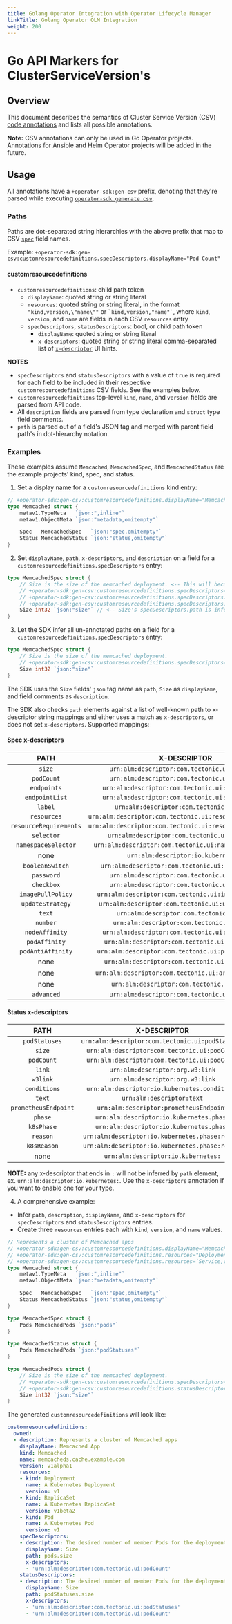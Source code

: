 ```yaml
---
title: Golang Operator Integration with Operator Lifecycle Manager
linkTitle: Golang Operator OLM Integration
weight: 200
---
```


# Go API Markers for ClusterServiceVersion's

## Overview

This document describes the semantics of Cluster Service Version (CSV) [code annotations][code-annotations-design] and lists all possible annotations.

**Note:** CSV annotations can only be used in Go Operator projects. Annotations for Ansible and Helm Operator projects will be added in the future.

## Usage

All annotations have a `+operator-sdk:gen-csv` prefix, denoting that they're parsed while executing [`operator-sdk generate csv`][generate-csv-cli].

### Paths

Paths are dot-separated string hierarchies with the above prefix that map to CSV [`spec`][csv-spec] field names.

Example: `+operator-sdk:gen-csv:customresourcedefinitions.specDescriptors.displayName="Pod Count"`

#### customresourcedefinitions

- `customresourcedefinitions`: child path token
	- `displayName`: quoted string or string literal
	- `resources`: quoted string or string literal, in the format `"kind,version,\"name\""` or `` `kind,version,"name"` ``, where `kind`, `version`, and `name` are fields in each CSV `resources` entry
	- `specDescriptors`, `statusDescriptors`: bool, or child path token
		- `displayName`: quoted string or string literal
		- `x-descriptors`: quoted string or string literal comma-separated list of [`x-descriptor`][csv-x-desc] UI hints.

**NOTES**
- `specDescriptors` and `statusDescriptors` with a value of `true` is required for each field to be included in their respective `customresourcedefinitions` CSV fields. See the examples below.
- `customresourcedefinitions` top-level `kind`, `name`, and `version` fields are parsed from API code.
- All `description` fields are parsed from type declaration and `struct` type field comments.
- `path` is parsed out of a field's JSON tag and merged with parent field path's in dot-hierarchy notation.

### Examples

These examples assume `Memcached`, `MemcachedSpec`, and `MemcachedStatus` are the example projects' kind, spec, and status.

1. Set a display name for a `customresourcedefinitions` kind entry:

```go
// +operator-sdk:gen-csv:customresourcedefinitions.displayName="Memcached App"
type Memcached struct {
	metav1.TypeMeta   `json:",inline"`
	metav1.ObjectMeta `json:"metadata,omitempty"`

	Spec   MemcachedSpec   `json:"spec,omitempty"`
	Status MemcachedStatus `json:"status,omitempty"`
}
```

2. Set `displayName`, `path`, `x-descriptors`, and `description` on a field for a `customresourcedefinitions.specDescriptors` entry:

```go
type MemcachedSpec struct {
	// Size is the size of the memcached deployment. <-- This will become Size's specDescriptors.description.
	// +operator-sdk:gen-csv:customresourcedefinitions.specDescriptors=true
	// +operator-sdk:gen-csv:customresourcedefinitions.specDescriptors.displayName="Pod Count"
	// +operator-sdk:gen-csv:customresourcedefinitions.specDescriptors.x-descriptors="urn:alm:descriptor:com.tectonic.ui:podCount,urn:alm:descriptor:io.kubernetes:custom"
	Size int32 `json:"size"` // <-- Size's specDescriptors.path is inferred from this JSON tag.
}
```

3. Let the SDK infer all un-annotated paths on a field for a `customresourcedefinitions.specDescriptors` entry:

```go
type MemcachedSpec struct {
	// Size is the size of the memcached deployment.
	// +operator-sdk:gen-csv:customresourcedefinitions.specDescriptors=true
	Size int32 `json:"size"`
}
```

The SDK uses the `Size` fields' `json` tag name as `path`, `Size` as `displayName`, and field comments as `description`.

The SDK also checks `path` elements against a list of well-known path to x-descriptor string mappings and either uses a match as `x-descriptors`, or does not set `x-descriptors`. Supported mappings:

#### Spec x-descriptors

| PATH | X-DESCRIPTOR |
|:---:|:---:|
| `size` | `urn:alm:descriptor:com.tectonic.ui:podCount` |
| `podCount` | `urn:alm:descriptor:com.tectonic.ui:podCount` |
| `endpoints` | `urn:alm:descriptor:com.tectonic.ui:endpointList` |
| `endpointList` | `urn:alm:descriptor:com.tectonic.ui:endpointList` |
| `label` | `urn:alm:descriptor:com.tectonic.ui:label` |
| `resources` | `urn:alm:descriptor:com.tectonic.ui:resourceRequirements` |
| `resourceRequirements` | `urn:alm:descriptor:com.tectonic.ui:resourceRequirements` |
| `selector` | `urn:alm:descriptor:com.tectonic.ui:selector:` |
| `namespaceSelector` | `urn:alm:descriptor:com.tectonic.ui:namespaceSelector` |
| none | `urn:alm:descriptor:io.kubernetes:` |
| `booleanSwitch` | `urn:alm:descriptor:com.tectonic.ui:booleanSwitch` |
| `password` | `urn:alm:descriptor:com.tectonic.ui:password` |
| `checkbox` | `urn:alm:descriptor:com.tectonic.ui:checkbox` |
| `imagePullPolicy` | `urn:alm:descriptor:com.tectonic.ui:imagePullPolicy` |
| `updateStrategy` | `urn:alm:descriptor:com.tectonic.ui:updateStrategy` |
| `text` | `urn:alm:descriptor:com.tectonic.ui:text` |
| `number` | `urn:alm:descriptor:com.tectonic.ui:number` |
| `nodeAffinity` | `urn:alm:descriptor:com.tectonic.ui:nodeAffinity` |
| `podAffinity` | `urn:alm:descriptor:com.tectonic.ui:podAffinity` |
| `podAntiAffinity` | `urn:alm:descriptor:com.tectonic.ui:podAntiAffinity` |
| none | `urn:alm:descriptor:com.tectonic.ui:fieldGroup:` |
| none | `urn:alm:descriptor:com.tectonic.ui:arrayFieldGroup:` |
| none | `urn:alm:descriptor:com.tectonic.ui:select:` |
| `advanced` | `urn:alm:descriptor:com.tectonic.ui:advanced` |

#### Status x-descriptors

| PATH | X-DESCRIPTOR |
|:---:|:---:|
| `podStatuses` | `urn:alm:descriptor:com.tectonic.ui:podStatuses` |
| `size` | `urn:alm:descriptor:com.tectonic.ui:podCount` |
| `podCount` | `urn:alm:descriptor:com.tectonic.ui:podCount` |
| `link` | `urn:alm:descriptor:org.w3:link` |
| `w3link` | `urn:alm:descriptor:org.w3:link` |
| `conditions` | `urn:alm:descriptor:io.kubernetes.conditions` |
| `text` | `urn:alm:descriptor:text` |
| `prometheusEndpoint` | `urn:alm:descriptor:prometheusEndpoint` |
| `phase` | `urn:alm:descriptor:io.kubernetes.phase` |
| `k8sPhase` | `urn:alm:descriptor:io.kubernetes.phase` |
| `reason` | `urn:alm:descriptor:io.kubernetes.phase:reason` |
| `k8sReason` | `urn:alm:descriptor:io.kubernetes.phase:reason` |
| none | `urn:alm:descriptor:io.kubernetes:` |

**NOTE:** any x-descriptor that ends in `:` will not be inferred by `path` element, ex. `urn:alm:descriptor:io.kubernetes:`. Use the `x-descriptors` annotation if you want to enable one for your type.

4. A comprehensive example:
- Infer `path`, `description`, `displayName`, and `x-descriptors` for `specDescriptors` and `statusDescriptors` entries.
- Create three `resources` entries each with `kind`, `version`, and `name` values.

```go
// Represents a cluster of Memcached apps
// +operator-sdk:gen-csv:customresourcedefinitions.displayName="Memcached App"
// +operator-sdk:gen-csv:customresourcedefinitions.resources="Deployment,v1,\"memcached-operator\""
// +operator-sdk:gen-csv:customresourcedefinitions.resources=`Service,v1,"memcached-operator"`
type Memcached struct {
	metav1.TypeMeta   `json:",inline"`
	metav1.ObjectMeta `json:"metadata,omitempty"`

	Spec   MemcachedSpec   `json:"spec,omitempty"`
	Status MemcachedStatus `json:"status,omitempty"`
}

type MemcachedSpec struct {
	Pods MemcachedPods `json:"pods"`
}

type MemcachedStatus struct {
	Pods MemcachedPods `json:"podStatuses"`
}

type MemcachedPods struct {
	// Size is the size of the memcached deployment.
	// +operator-sdk:gen-csv:customresourcedefinitions.specDescriptors=true
	// +operator-sdk:gen-csv:customresourcedefinitions.statusDescriptors=true
	Size int32 `json:"size"`
}
```

The generated `customresourcedefinitions` will look like:

```yaml
customresourcedefinitions:
  owned:
  - description: Represents a cluster of Memcached apps
    displayName: Memcached App
    kind: Memcached
    name: memcacheds.cache.example.com
    version: v1alpha1
    resources:
    - kind: Deployment
      name: A Kubernetes Deployment
      version: v1
    - kind: ReplicaSet
      name: A Kubernetes ReplicaSet
      version: v1beta2
    - kind: Pod
      name: A Kubernetes Pod
      version: v1
    specDescriptors:
    - description: The desired number of member Pods for the deployment.
      displayName: Size
      path: pods.size
      x-descriptors:
      - 'urn:alm:descriptor:com.tectonic.ui:podCount'
    statusDescriptors:
    - description: The desired number of member Pods for the deployment.
      displayName: Size
      path: podStatuses.size
      x-descriptors:
      - 'urn:alm:descriptor:com.tectonic.ui:podStatuses'
      - 'urn:alm:descriptor:com.tectonic.ui:podCount'
```

[code-annotations-design]:https://github.com/operator-framework/operator-sdk/blob/master/doc/proposals/sdk-code-annotations.md
[generate-csv-cli]:/docs/cli/operator-sdk_generate_csv
[csv-x-desc]:https://github.com/openshift/console/blob/feabd61/frontend/packages/operator-lifecycle-manager/src/components/descriptors/types.ts#L3-L39
[csv-spec]:https://github.com/operator-framework/operator-lifecycle-manager/blob/e0eea22/doc/design/building-your-csv.md
